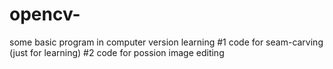 
# opencv-
some basic program in computer version learning
#1 code for seam-carving (just for learning)
#2 code for possion image editing
